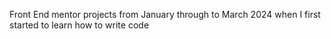 Front End mentor projects from January through to March 2024 when I first started to learn how to write code
